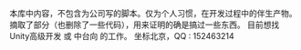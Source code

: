 本库中内容，不包含为公司写的脚本。仅为个人习惯，在开发过程中的伴生产物。
摘取了部分（也删除了一些代码），用来证明的确是搞过一些东西。
目前想找 Unity高级开发 或 中台向 的工作。
坐标北京，QQ : 152463214
